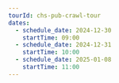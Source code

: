 ```yaml
---
tourId: chs-pub-crawl-tour
dates:
  - schedule_date: 2024-12-30
    startTime: 09:00
  - schedule_date: 2024-12-31
    startTime: 10:00
  - schedule_date: 2025-01-08
    startTime: 11:00
---
```

